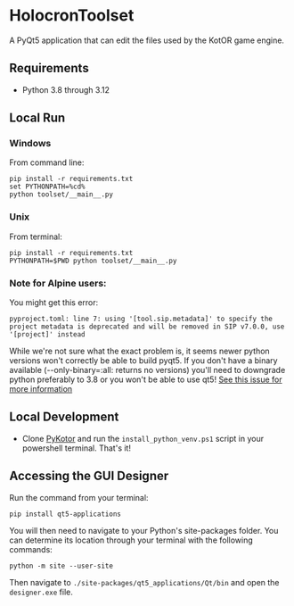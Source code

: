 # HolocronToolset

A PyQt5 application that can edit the files used by the KotOR game engine.

## Requirements

- Python 3.8 through 3.12

## Local Run

### Windows

From command line:

```
pip install -r requirements.txt
set PYTHONPATH=%cd%
python toolset/__main__.py
```

### Unix

From terminal:

```
pip install -r requirements.txt
PYTHONPATH=$PWD python toolset/__main__.py
```

### Note for Alpine users:
You might get this error:
```
pyproject.toml: line 7: using '[tool.sip.metadata]' to specify the project metadata is deprecated and will be removed in SIP v7.0.0, use '[project]' instead
```
While we're not sure what the exact problem is, it seems newer python versions won't correctly be able to build pyqt5. If you don't have a binary available (--only-binary=:all: returns no versions) you'll need to downgrade python preferably to 3.8 or you won't be able to use qt5!
[See this issue for more information](https://github.com/altendky/pyqt-tools/issues/100)

## Local Development

- Clone [PyKotor](https://github.com/NickHugi/PyKotor) and run the `install_python_venv.ps1` script in your powershell terminal. That's it!


## Accessing the GUI Designer

Run the command from your terminal:

```commandline
pip install qt5-applications
```

You will then need to navigate to your Python's site-packages folder. You can determine its location through your terminal
with the following commands:

```commandline
python -m site --user-site
```

Then navigate to ```./site-packages/qt5_applications/Qt/bin``` and open the ```designer.exe``` file.
